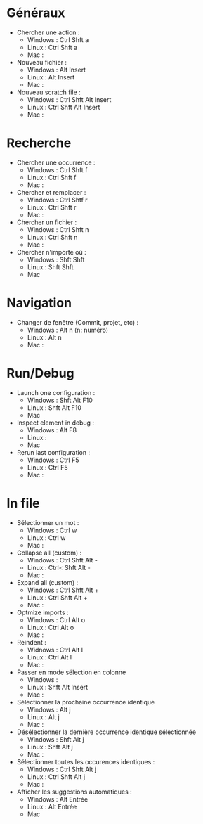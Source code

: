 # Généraux
* Chercher une action :
    * Windows : Ctrl Shft a
    * Linux : Ctrl Shft a
    * Mac :
* Nouveau fichier :
    * Windows : Alt Insert
    * Linux : Alt Insert
    * Mac :
* Nouveau scratch file :
    * Windows : Ctrl Shft Alt Insert
    * Linux : Ctrl Shft Alt Insert
    * Mac : 

# Recherche
* Chercher une occurrence :
    * Windows : Ctrl Shft f
    * Linux : Ctrl Shft f
    * Mac :
* Chercher et remplacer : 
    * Windows : Ctrl Shtf r
    * Linux : Ctrl Shft r
    * Mac :
* Chercher un fichier :
    * Windows : Ctrl Shft n
    * Linux : Ctrl Shft n
    * Mac :
* Chercher n'importe où :
    * Windows : Shft Shft
    * Linux : Shft Shft
    * Mac

# Navigation 
* Changer de fenêtre (Commit, projet, etc) :
    * Windows : Alt n (n: numéro)
    * Linux : Alt n
    * Mac :

# Run/Debug
* Launch one configuration :
    * Windows : Shft Alt F10
    * Linux : Shft Alt F10
    * Mac
* Inspect element in debug :
    * Windows : Alt F8
    * Linux :
    * Mac
* Rerun last configuration :
    * Windows : Ctrl F5
    * Linux : Ctrl F5
    * Mac : 

# In file
* Sélectionner un mot :
    * Windows : Ctrl w
    * Linux : Ctrl w
    * Mac :
* Collapse all (custom) :
    * Windows : Ctrl Shft Alt -
    * Linux : Ctrl< Shft Alt -
    * Mac :
* Expand all (custom) :
    * Windows : Ctrl Shft Alt +
    * Linux : Ctrl Shft Alt +
    * Mac :
* Optmize imports :
    * Windows : Ctrl Alt o
    * Linux : Ctrl Alt o
    * Mac :
* Reindent :
    * Widnows : Ctrl Alt l
    * Linux : Ctrl Alt l
    * Mac :
* Passer en mode sélection en colonne
    * Windows :
    * Linux : Shft Alt Insert
    * Mac :
* Sélectionner la prochaine occurrence identique
    * Windows : Alt j
    * Linux : Alt j
    * Mac :
* Désélectionner la dernière occurrence identique sélectionnée
    * Windows : Shft Alt j
    * Linux : Shft Alt j
    * Mac :
* Sélectionner toutes les occurences identiques :
    * Windows : Ctrl Shft Alt j
    * Linux : Ctrl Shft Alt j
    * Mac :
* Afficher les suggestions automatiques :
    * Windows : Alt Entrée
    * Linux : Alt Entrée
    * Mac

